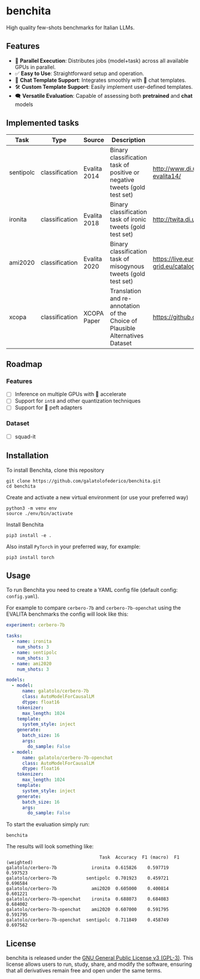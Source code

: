 # benchita

High quality few-shots benchmarks for Italian LLMs.

## Features 

- 🚀 **Parallel Execution**: Distributes jobs (model+task) across all available GPUs in parallel.
- ✅ **Easy to Use**: Straightforward setup and operation.
- 🎨 **Chat Template Support**: Integrates smoothly with 🤗 chat templates.
- 🛠️ **Custom Template Support**: Easily implement user-defined templates.
- 🗨️ **Versatile Evaluation**: Capable of assessing both **pretrained** and **chat** models

## Implemented tasks

| Task      | Type           | Source          | Description                                                                                  | Link                                                                     | Quality |
|-----------|----------------|-----------------|----------------------------------------------------------------------------------------------|--------------------------------------------------------------------------|---------|
| sentipolc | classification | Evalita 2014    | Binary classification task of positive or negative tweets (gold test set)                    | http://www.di.unito.it/~tutreeb/sentipolc-evalita14/                     | gold    |
| ironita   | classification | Evalita 2018    | Binary classification task of ironic tweets (gold test set)                                  | http://twita.di.unito.it/dataset/ironita                                 | gold    |
| ami2020   | classification | Evalita 2020    | Binary classification task of misogynous tweets (gold test set)                              | https://live.european-language-grid.eu/catalogue/corpus/7005             | gold    |
| xcopa     | classification | XCOPA Paper     | Translation and re-annotation of the Choice of Plausible Alternatives Dataset                | https://github.com/cambridgeltl/xcopa                                    | silver  |


## Roadmap

### Features

- [ ] Inference on multiple GPUs with 🤗 accelerate
- [ ] Support for `int8` and other quantization techniques
- [ ] Support for 🤗 peft adapters 

### Dataset
- [ ] squad-it

## Installation

To install Benchita, clone this repository

```
git clone https://github.com/galatolofederico/benchita.git
cd benchita
```

Create and activate a new virtual environment (or use your preferred way)

```
python3 -m venv env
source ./env/bin/activate
```

Install Benchita

```
pip3 install -e .
```

Also install `PyTorch` in your preferred way, for example:

```
pip3 install torch
```

## Usage

To run Benchita you need to create a YAML config file (default config: `config.yaml`).


For example to compare `cerbero-7b` and `cerbero-7b-openchat` using the EVALITA benchmarks the config will look like this:

```yaml
experiment: cerbero-7b

tasks:
  - name: ironita
    num_shots: 3
  - name: sentipolc
    num_shots: 3
  - name: ami2020
    num_shots: 3

models:
  - model:
      name: galatolo/cerbero-7b
      class: AutoModelForCausalLM
      dtype: float16
    tokenizer:
      max_length: 1024
    template:
      system_style: inject
    generate:
      batch_size: 16
      args:
        do_sample: False
  - model:
      name: galatolo/cerbero-7b-openchat
      class: AutoModelForCausalLM
      dtype: float16
    tokenizer:
      max_length: 1024
    template:
      system_style: inject
    generate:
      batch_size: 16
      args:
        do_sample: False
```

To start the evaluation simply run:

```
benchita
```

The results will look something like:

```
                                   Task  Accuracy  F1 (macro)  F1 (weighted)
galatolo/cerbero-7b             ironita  0.615826    0.597719       0.597523
galatolo/cerbero-7b           sentipolc  0.701923    0.459721       0.696584
galatolo/cerbero-7b             ami2020  0.605000    0.400814       0.601221
galatolo/cerbero-7b-openchat    ironita  0.688073    0.684083       0.684002
galatolo/cerbero-7b-openchat    ami2020  0.607000    0.591795       0.591795
galatolo/cerbero-7b-openchat  sentipolc  0.711849    0.458749       0.697562
```


## License

benchita is released under the [GNU General Public License v3 (GPL-3)](https://www.gnu.org/licenses/gpl-3.0.en.html). This license allows users to run, study, share, and modify the software, ensuring that all derivatives remain free and open under the same terms.